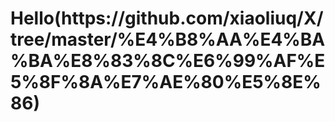 <html>
  <body>
    <h1>Hello(https://github.com/xiaoliuq/X/tree/master/%E4%B8%AA%E4%BA%BA%E8%83%8C%E6%99%AF%E5%8F%8A%E7%AE%80%E5%8E%86)
  </body>
</html>
